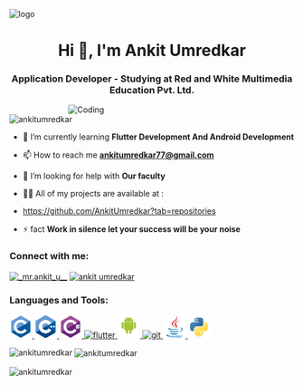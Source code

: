 ![logo](https://github.com/AnkitUmredkar/AnkitUmredkar/assets/149374001/f6f1f650-ce18-4ea0-b890-f0befe61b6e3)

<h1 align="center">Hi 👋, I'm Ankit Umredkar</h1>
<h3 align="center">Application Developer - Studying at Red and White Multimedia Education Pvt. Ltd.</h3>

<img align="right" alt="Coding" width="400" src="https://camo.githubusercontent.com/cae12fddd9d6982901d82580bdf321d81fb299141098ca1c2d4891870827bf17/68747470733a2f2f6d69726f2e6d656469756d2e636f6d2f6d61782f313336302f302a37513379765349765f7430696f4a2d5a2e676966">

<p align="left"> <img src="https://komarev.com/ghpvc/?username=ankitumredkar&label=Profile%20views&color=0e75b6&style=flat" alt="ankitumredkar" /> </p>

- 🌱 I’m currently learning **Flutter Development And Android Development**

- 📫 How to reach me **ankitumredkar77@gmail.com**

- 🤝 I’m looking for help with **Our faculty**

- 👨‍💻 All of my projects are available at :
-    https://github.com/AnkitUmredkar?tab=repositories

- ⚡ fact **Work in silence let your success will be your noise**

<h3 align="left">Connect with me:</h3>
<p align="left">
<a href="https://www.instagram.com/__mr.ankit_u__/" target="blank"><img align="center" src="https://raw.githubusercontent.com/rahuldkjain/github-profile-readme-generator/master/src/images/icons/Social/instagram.svg" alt="_mr.ankit_u__" height="30" width="40" /></a>
<a href="https://www.linkedin.com/in/ankit-umredkar-a99549289/" target="blank"><img align="center" src="https://raw.githubusercontent.com/rahuldkjain/github-profile-readme-generator/master/src/images/icons/Social/linked-in-alt.svg" alt="ankit umredkar" height="30" width="40" /></a>
</p>

<h3 align="left">Languages and Tools:</h3>
<p align="left"> </a> <a href="https://www.cprogramming.com/" target="_blank" rel="noreferrer"> <img src="https://raw.githubusercontent.com/devicons/devicon/master/icons/c/c-original.svg" alt="c" width="40" height="40"/> </a>  <a href="https://www.w3schools.com/cpp/" target="_blank" rel="noreferrer"> <img src="https://raw.githubusercontent.com/devicons/devicon/master/icons/cplusplus/cplusplus-original.svg" alt="cplusplus" width="40" height="40"/> </a> <a href="https://www.w3schools.com/cs/" target="_blank" rel="noreferrer"> <img src="https://raw.githubusercontent.com/devicons/devicon/master/icons/csharp/csharp-original.svg" alt="csharp" width="40" height="40"/> </a> <a href="https://flutter.dev" target="_blank" rel="noreferrer"> <img src="https://www.vectorlogo.zone/logos/flutterio/flutterio-icon.svg" alt="flutter" width="40" height="40"/> </a> <a href="https://developer.android.com" target="_blank" rel="noreferrer"> <img src="https://raw.githubusercontent.com/devicons/devicon/master/icons/android/android-original-wordmark.svg" alt="android" width="40" height="40"/> </a><a href="https://git-scm.com/" target="_blank" rel="noreferrer"> <img src="https://www.vectorlogo.zone/logos/git-scm/git-scm-icon.svg" alt="git" width="40" height="40"/> </a>  <a href="https://www.java.com" target="_blank" rel="noreferrer"> <img src="https://raw.githubusercontent.com/devicons/devicon/master/icons/java/java-original.svg" alt="java" width="40" height="40"/> </a> <a href="https://www.python.org" target="_blank" rel="noreferrer"> <img src="https://raw.githubusercontent.com/devicons/devicon/master/icons/python/python-original.svg" alt="python" width="40" height="40"/> </a> 

<p><img align="left" src="https://github-readme-stats.vercel.app/api/top-langs?username=ankitumredkar&show_icons=true&locale=en&layout=compact" alt="ankitumredkar" /></p>

<p>&nbsp;<img align="center" src="https://github-readme-stats.vercel.app/api?username=ankitumredkar&show_icons=true&locale=en" alt="ankitumredkar" /></p>

<p><img align="center" src="https://github-readme-streak-stats.herokuapp.com/?user=ankitumredkar&" alt="ankitumredkar" /></p>
